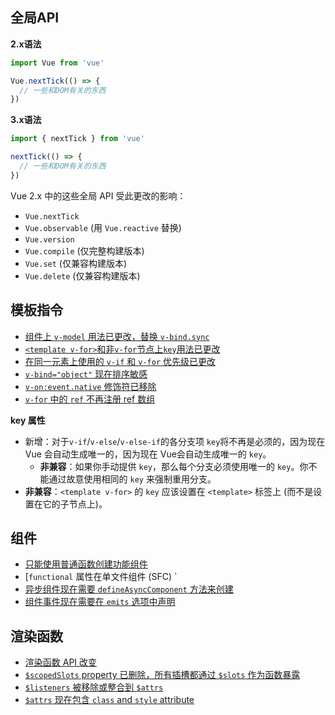 ## 全局API

**2.x语法**

```javascript
import Vue from 'vue'

Vue.nextTick(() => {
  // 一些和DOM有关的东西
})
```

**3.x语法**

```javascript
import { nextTick } from 'vue'

nextTick(() => {
  // 一些和DOM有关的东西
})
```

Vue 2.x 中的这些全局 API 受此更改的影响：

- `Vue.nextTick`
- `Vue.observable` (用 `Vue.reactive` 替换)
- `Vue.version`
- `Vue.compile` (仅完整构建版本)
- `Vue.set` (仅兼容构建版本)
- `Vue.delete` (仅兼容构建版本)

## 模板指令

- [组件上 `v-model` 用法已更改，替换 `v-bind.sync`](https://v3.cn.vuejs.org/guide/migration/v-model.html)
- [`<template v-for>`和非`v-for`节点上`key`用法已更改](https://v3.cn.vuejs.org/guide/migration/key-attribute.html)
- [在同一元素上使用的 `v-if` 和 `v-for` 优先级已更改](https://v3.cn.vuejs.org/guide/migration/v-if-v-for.html)
- [`v-bind="object"` 现在排序敏感](https://v3.cn.vuejs.org/guide/migration/v-bind.html)
- [`v-on:event.native` 修饰符已移除](https://v3.cn.vuejs.org/guide/migration/v-on-native-modifier-removed.html)
- [`v-for` 中的 `ref` 不再注册 ref 数组](https://v3.cn.vuejs.org/guide/migration/array-refs.html)

**key 属性**

- 新增：对于`v-if`/`v-else`/`v-else-if`的各分支项 `key`将不再是必须的，因为现在 Vue 会自动生成唯一的，因为现在 Vue会自动生成唯一的 `key`。
  - **非兼容**：如果你手动提供 `key`，那么每个分支必须使用唯一的 `key`。你不能通过故意使用相同的 `key` 来强制重用分支。
- **非兼容**：`<template v-for>` 的 `key` 应该设置在 `<template>` 标签上 (而不是设置在它的子节点上)。

## 组件

- [只能使用普通函数创建功能组件](https://v3.cn.vuejs.org/guide/migration/functional-components.html)
- [`functional` 属性在单文件组件 (SFC) `
- [异步组件现在需要 `defineAsyncComponent` 方法来创建](https://v3.cn.vuejs.org/guide/migration/async-components.html)
- [组件事件现在需要在 `emits` 选项中声明](https://v3.cn.vuejs.org/guide/migration/emits-option.html)

## 渲染函数

- [渲染函数 API 改变](https://v3.cn.vuejs.org/guide/migration/render-function-api.html)
- [`$scopedSlots` property 已删除，所有插槽都通过 `$slots` 作为函数暴露](https://v3.cn.vuejs.org/guide/migration/slots-unification.html)
- [`$listeners` 被移除或整合到 `$attrs`](https://v3.cn.vuejs.org/guide/migration/listeners-removed)
- [`$attrs` 现在包含 `class` and `style` attribute](https://v3.cn.vuejs.org/guide/migration/attrs-includes-class-style.html)
